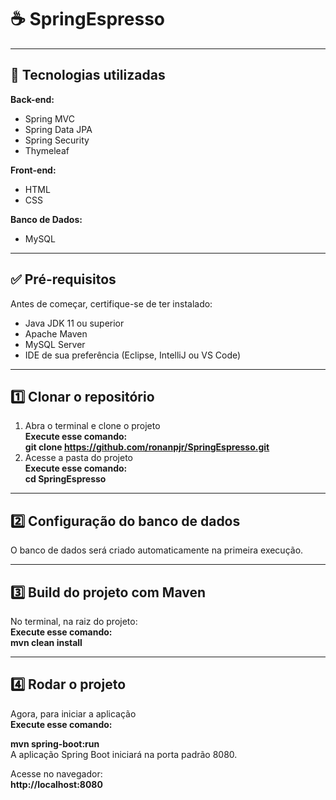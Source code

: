 # ☕ SpringEspresso

---

## 🚀 Tecnologias utilizadas
**Back-end:**

- Spring MVC
- Spring Data JPA
- Spring Security
- Thymeleaf

**Front-end:**

- HTML
- CSS

**Banco de Dados:**

- MySQL 

---

## ✅ Pré-requisitos

Antes de começar, certifique-se de ter instalado:

- Java JDK 11 ou superior
- Apache Maven
- MySQL Server
- IDE de sua preferência (Eclipse, IntelliJ ou VS Code)

---

## 1️⃣ Clonar o repositório

1. Abra o terminal e clone o projeto  
**Execute esse comando:**  
**git clone https://github.com/ronanpjr/SpringEspresso.git**  
2. Acesse a pasta do projeto  
**Execute esse comando:**  
**cd SpringEspresso**  

---

## 2️⃣ Configuração do banco de dados
O banco de dados será criado automaticamente na primeira execução.

---

## 3️⃣ Build do projeto com Maven
No terminal, na raiz do projeto:  
**Execute esse comando:**  
**mvn clean install**

---

## 4️⃣ Rodar o projeto
Agora, para iniciar a aplicação  
**Execute esse comando:**  


**mvn spring-boot:run**  
A aplicação Spring Boot iniciará na porta padrão 8080.  


Acesse no navegador:  
**http://localhost:8080**
